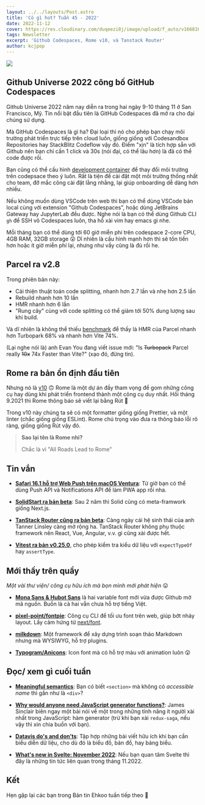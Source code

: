 ```yaml
---
layout: ../../layouts/Post.astro
title: 'Có gì hot? Tuần 45 - 2022'
date: 2022-11-12
cover: https://res.cloudinary.com/duqeezi8j/image/upload/f_auto/v1668165073/ehkoo/newsletters/w45-2022.png
tags: Newsletter
excerpt: 'Github Codespaces, Rome v10, và Tanstack Router'
author: kcjpop
---
```


![](https://res.cloudinary.com/duqeezi8j/image/upload/f_auto/v1668165073/ehkoo/newsletters/w45-2022.png)

## Github Universe 2022 công bố GitHub Codespaces

Github Universe 2022 năm nay diễn ra trong hai ngày 9-10 tháng 11 ở San Francisco, Mỹ. Tin nổi bật đầu tiên là GitHub Codespaces đã mở ra cho đại chúng sử dụng.

Mà GitHub Codespaces là gì ha? Đại loại thì nó cho phép bạn chạy môi trường phát triển trực tiếp trên cloud luôn, giống giống với Codesandbox Repositories hay StackBlitz Codeflow vậy đó. Điểm "xịn" là tích hợp sẵn với Github nên bạn chỉ cần 1 click và 30s (nói đại, có thể lâu hơn) là đã có thể code được rồi.

Bạn cũng có thể cấu hình [development container](https://containers.dev/overview) để thay đổi môi trường trên codepsace theo ý luôn. Rất là tiện để cài đặt một môi trường thống nhất cho team, đỡ mắc công cài đặt lằng nhằng, lại giúp onboarding dễ dàng hơn nhiều.

Nếu không muốn dùng VSCode trên web thì bạn có thể dùng VSCode bản local cùng với extension "Github Codespaces", hoặc dùng JetBrains Gateway hay JupyterLab đều được. Nghe nói là bạn có thể dùng Github CLI `gh` để SSH vô Codespaces luôn, tha hồ xài vim hay emacs gì nhe.

Mỗi tháng bạn có thể dùng tới 60 giờ miễn phí trên codespace 2-core CPU, 4GB RAM, 32GB storage 😲 Dĩ nhiên là cấu hình mạnh hơn thì sẽ tốn tiền hơn hoặc ít giờ miễn phí lại, nhưng như vầy cũng là đủ rồi he.

## Parcel ra v2.8

Trong phiên bản này:

- Cải thiện thuật toán code splitting, nhanh hơn 2.7 lần và nhẹ hơn 2.5 lần
- Rebuild nhanh hơn 10 lần
- HMR nhanh hơn 6 lần
- "Rung cây" cùng với code splitting có thể giảm tới 50% dung lượng sau khi build.

Và dĩ nhiên là không thể thiếu [benchmark](https://github.com/devongovett/parcel-vs-vite-vs-turbopack-hmr) để thấy là HMR của Parcel nhanh hơn Turbopark 68% và nhanh hơn Vite 74%.

(Lại nghe nói là) anh Evan You đang viết issue mới: "Is ~~Turbopack~~ Parcel really ~~10x~~ 74x Faster than Vite?" (xạo đó, đừng tin).

## Rome ra bản ổn định đầu tiên

Nhưng nó là [v10](https://rome.tools/blog/2022/11/08/rome-10/) 🙃 Rome là một dự án đầy tham vọng để gom những công cụ hay dùng khi phát triển frontend thành một công cụ duy nhất. Hồi tháng 9.2021 thì Rome thông báo sẽ viết lại bằng Rút 🦀

Trong v10 này chúng ta sẽ có một formatter giống giống Prettier, và một linter (chắc giống giống ESLint). Rome chú trọng vào đưa ra thông báo lỗi rõ ràng, giống giống Rút vậy đó.

> **Sao lại tên là Rome nhỉ?**
>
> Chắc là vì "All Roads Lead to Rome"

## Tin vắn

- [**Safari 16.1 hỗ trợ Web Push trên macOS Ventura**](https://webkit.org/blog/12945/meet-web-push/): Từ giờ bạn có thể dùng Push API và Notifications API để làm PWA app rồi nha.

- [**SolidStart ra bản beta**](https://www.solidjs.com/blog/introducing-solidstart): Sau 2 năm thì Solid cũng có meta-framwork giống Next.js.

- [**TanStack Router cũng ra bản beta**](https://twitter.com/tannerlinsley/status/1590101866385489929): Càng ngày cái hệ sinh thái của anh Tanner Linsley càng mở rộng ha. TanStack Router không phụ thuộc framework nên React, Vue, Angular, v.v. gì cũng xài được hết.

- [**Vitest ra bản v0.25.0**](https://github.com/vitest-dev/vitest/releases/tag/v0.25.0), cho phép kiểm tra kiểu dữ liệu với `expectTypeOf` hay `assertType`.

## Mới thấy trên quầy

_Một vài thư viện/ công cụ hữu ích mà bọn mình mới phát hiện_ 😛

- [**Mona Sans & Hubot Sans**](https://github.com/mona-sans) là hai variable font mới vừa được Github mở mã nguồn. Buồn là cả hai vẫn chưa hỗ trợ tiếng Việt.

- [**pixel-point/fontpie**](https://github.com/pixel-point/fontpie): Công cụ CLI để tối ưu font trên web, giúp bớt nhảy layout. Lấy cảm hứng từ [next/font](https://nextjs.org/docs/basic-features/font-optimization).

- [**milkdown**](https://milkdown.dev/): Một framework để xây dựng trình soạn thảo Markdown nhưng mà WYSIWYG, hỗ trợ plugins.

- [**Typogram/Anicons**](https://github.com/Typogram/Anicons): Icon font mà có hỗ trợ màu với animation luôn 😲

## Đọc/ xem gì cuối tuần

- [**Meaningful semantics**](https://www.sarasoueidan.com/blog/section-vs-div/): Bạn có biết `<section>` mà không có _accessible name_ thì gần như là `<div>`?

- [**Why would anyone need JavaScript generator functions?**](https://jrsinclair.com/articles/2022/why-would-anyone-need-javascript-generator-functions): James Sinclair biên ngay một bài nói về một trong những tính năng ít người xài nhất trong JavaScript: hàm generator (trừ khi bạn xài `redux-saga`, nếu vậy thì xin chia buồn với bạn).

- [**Datavis do's and don'ts**](https://blog.datawrapper.de/category/datavis-dos-and-donts/): Tập hợp những bài viết hữu ích khi bạn cần biểu diễn dữ liệu, cho dù đó là biểu đồ, bản đồ, hay bảng biểu.

- [**What's new in Svelte: November 2022**](https://svelte.dev/blog/whats-new-in-svelte-november-2022): Nếu bạn quan tâm Svelte thì đây là những tin tức liên quan trong tháng 11.2022.

## Kết

Hẹn gặp lại các bạn trong Bản tin Ehkoo tuần tiếp theo 👋
